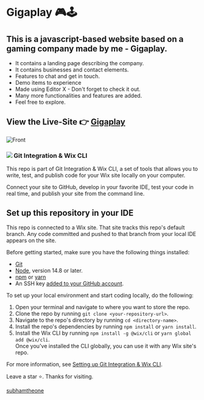 # Gigaplay 🎮🕹️
## This is a javascript-based website based on a gaming company made by me - Gigaplay.
* It contains a landing page describing the company.
* It contains businesses and contact elements.
* Features to chat and get in touch.
* Demo items to experience
* Made using Editor X - Don't forget to check it out.
* Many more functionalities and features are added.
* Feel free to explore.

## View the Live-Site 👉 [Gigaplay](https://subhamtheone.editorx.io/game-on)

![Front](https://github.com/subhamtheone/Gigaplay/assets/53272873/d5108b6d-e482-42eb-b6cc-2f11819a037f)




### Git Integration & Wix CLI <img align="left" src="https://user-images.githubusercontent.com/89579857/185785022-cab37bf5-26be-4f11-85f0-1fac63c07d3b.png">

This repo is part of Git Integration & Wix CLI, a set of tools that allows you to write, test, and publish code for your Wix site locally on your computer. 

Connect your site to GitHub, develop in your favorite IDE, test your code in real time, and publish your site from the command line.

## Set up this repository in your IDE
This repo is connected to a Wix site. That site tracks this repo's default branch. Any code committed and pushed to that branch from your local IDE appears on the site.

Before getting started, make sure you have the following things installed:
* [Git](https://git-scm.com/download)
* [Node](https://nodejs.org/en/download/), version 14.8 or later.
* [npm](https://docs.npmjs.com/downloading-and-installing-node-js-and-npm) or [yarn](https://yarnpkg.com/getting-started/install)
* An SSH key [added to your GitHub account](https://docs.github.com/en/authentication/connecting-to-github-with-ssh/adding-a-new-ssh-key-to-your-github-account).

To set up your local environment and start coding locally, do the following:

1. Open your terminal and navigate to where you want to store the repo.
1. Clone the repo by running `git clone <your-repository-url>`.
1. Navigate to the repo's directory by running `cd <directory-name>`.
1. Install the repo's dependencies by running `npm install` or `yarn install`.
1. Install the Wix CLI by running `npm install -g @wix/cli` or `yarn global add @wix/cli`.  
   Once you've installed the CLI globally, you can use it with any Wix site's repo.

For more information, see [Setting up Git Integration & Wix CLI](https://support.wix.com/en/article/velo-setting-up-git-integration-wix-cli-beta).

Leave a star ⭐. Thanks for visiting.

[subhamtheone](github.com/subhamtheone)

